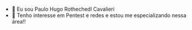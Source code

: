 - 👋 Eu sou Paulo Hugo Rothechedl Cavalieri
- 👀 Tenho interesse em Pentest e redes e estou me especializando nessa área!!

